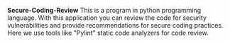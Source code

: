 ********Secure-Coding-Review********
This is a program in python programming language. With this application you can review the code for security vulnerabilities and provide recommendations for secure coding practices. Here we use tools like "Pylint" static code analyzers for code review.

